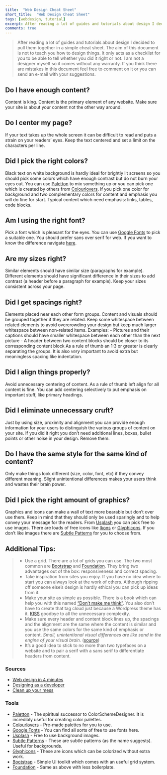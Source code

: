 ```yaml
---
title:  "Web Design Cheat Sheet"
short_title:  "Web Design Cheat Sheet"
tags: [webdesign, tutorial]
excerpt: After reading a lot of guides and tutorials about design I decided to pull them together in a simple cheat sheet. The aim of this document is not to teach you how to design things but to get you started.
comments: true
---
```


> After reading a lot of guides and tutorials about design I decided to pull them together in a simple cheat sheet.
The aim of this document is not to teach you how to design things.
It only acts as a checklist for you to be able to tell whether you did it right or not. 
I am not a designer myself so it comes without any warranty.
If you think there are mistakes in this document feel free to comment on it or you can send an e-mail with your suggestions.

## Do I have enough content?

Content is king. Content is the primary element of any website. Make sure your site is about your content not the other way around.

## Do I center my page?

If your text takes up the whole screen it can be difficult to read and puts a strain on your readers’ eyes. Keep the text centered and set a limit on the characters per line.

## Did I pick the right colors?

Black text on white background is hardly ideal for brightly lit screens so you should pick some colors which have enough contrast but do not burn your eyes out. You can use [Paletton](http://paletton.com/#uid=1000u0kllllaFw0g0qFqFg0w0aF) to mix something up or you can pick one which is created by others from [Colourlovers](http://www.colourlovers.com/palettes). If you pick one color for background and two complementary colors for content and emphasis you will do fine for start. Typical content which need emphasis: links, tables, code blocks.

## Am I using the right font?

Pick a font which is pleasant for the eyes. You can use [Google Fonts](https://fonts.google.com/) to pick a suitable one. You should prefer sans over serif for web. If you want to know the difference navigate [here](http://www.webdesignerdepot.com/2013/03/serif-vs-sans-the-final-battle/).

## Are my sizes right?

Similar elements should have similar size (paragraphs for example). Different elements should have significant difference in their sizes to add contrast (a header before a paragraph for example). Keep your sizes consistent across your page.

## Did I get spacings right?

Elements placed near each other form groups. Content and visuals should be grouped together if they are related. Keep some whitespace between related elements to avoid overcrowding your design but keep much larger whitespace between non-related items. Examples: - Pictures and their captions should have smaller whitespace between each other than the next picture - A header between two content blocks should be closer to its corresponding content block As a rule of thumb an 1:3 or greater is clearly separating the groups. It is also _very_ important to avoid extra but meaningless spacing like indentation.

## Did I align things properly?

Avoid unnecessary centering of content. As a rule of thumb left align for all content is fine. You can add centering selectively to put emphasis on important stuff, like primary headings.

## Did I eliminate unnecessary cruft?

Just by using size, proximity and alignment you can provide enough information for your users to distinguish the various groups of content on your site. If you did it right you don’t need additional lines, boxes, bullet points or other noise in your design. Remove them.

## Do I have the same style for the same kind of content?

Only make things look different (size, color, font, etc) if they convey different meaning. Slight unintentional differences makes your users think and wastes their brain power.

## Did I pick the right amount of graphics?

Graphics and icons can make a wall of text more bearable but don’t over use them. Keep in mind that they should only be used sparingly and to help convey your message for the readers. From [Usplash](https://unsplash.com/) you can pick free to use images. There are loads of free icons like [Ikons](http://ikons.piotrkwiatkowski.co.uk/) or [Glyphicons](http://glyphicons.com/). If you don’t like images there are [Subtle Patterns](https://www.toptal.com/designers/subtlepatterns/thumbnail-view/) for you to choose from.

## Additional Tips:

> *   Use a grid. There are a lot of grids you can use. The two most common are [Bootstrap](http://getbootstrap.com) and [Foundation](http://foundation.zurb.com/sites.html). They bring two advantages out of the box: responsiveness and correct spacing.
> *   Take inspiration from sites you enjoy. If you have no idea where to start you can always look at the work of others. Although ripping off someone else’s design is hardly ethical you can pick up ideas from it.
> *   Make your site as simple as possible. There is a book which can help you with this named [“Don’t make me think”](https://www.amazon.com/Dont-Make-Me-Think-Usability/dp/0321344758). You also don’t have to create that tag cloud just because a Wordpress theme has it. [KISS](https://en.wikipedia.org/wiki/KISS_principle) goodbye to all the unnecessary complexity.
> *   Make sure every header and content block lines up, the spacings and the alignment are the same where the content is similar and you use the same colors for the same kind of emphasis or content. <cite>Small, unintentional visual differences are like sand in the engine of your visual brain.</cite> ([source](http://www.visualmess.com/))
> *   It’s a good idea to stick to no more than two typefaces on a website and to pair a serif with a sans serif to differentiate headers from content.


### Sources

*   [Web design in 4 minutes](http://jgthms.com/web-design-in-4-minutes)
*   [Designing as a developer](https://blog.benroux.me/designing-as-a-developer/)
*   [Clean up your mess](http://www.visualmess.com/)

### Tools

*   [Paletton](http://paletton.com/#uid=1000u0kllllaFw0g0qFqFg0w0aF) - The spiritual successor to ColorSchemeDesigner. It is incredibly useful for creating color palettes.
*   [Colourlovers](http://www.colourlovers.com/palettes) - Pre-made palettes for you to use.
*   [Google Fonts](https://fonts.google.com/) - You can find all sorts of free to use fonts here.
*   [Usplash](https://unsplash.com/) - Free to use background images.
*   [Subtle Patterns](https://www.toptal.com/designers/subtlepatterns/thumbnail-view/) - These are subtle patterns (as the name suggests). Useful for backgrounds.
*   [Glyphicons](http://glyphicons.com/) - These are icons which can be colorized without extra work.
*   [Bootstrap](http://getbootstrap.com) - Simple UI toolkit which comes with an useful grid system.
*   [Foundation](http://foundation.zurb.com/sites.html) - Same as above with less boilerplate.
